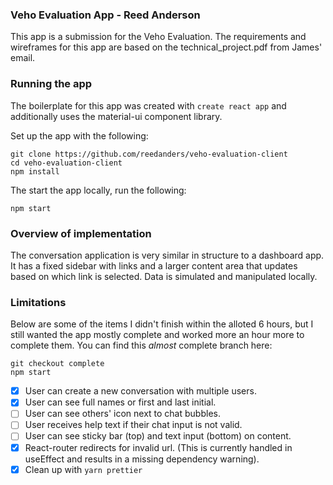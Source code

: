 ### Veho Evaluation App - Reed Anderson

This app is a submission for the Veho Evaluation. The requirements and wireframes for this app are based on the technical_project.pdf from James' email.

### Running the app

The boilerplate for this app was created with `create react app` and additionally uses the material-ui component library.

Set up the app with the following:

```
git clone https://github.com/reedanders/veho-evaluation-client
cd veho-evaluation-client
npm install
```

The start the app locally, run the following:

```
npm start
```

### Overview of implementation

The conversation application is very similar in structure to a dashboard app. It has a fixed sidebar with links and a larger content area that updates based on which link is selected. Data is simulated and manipulated locally.

### Limitations

Below are some of the items I didn't finish within the alloted 6 hours, but I still wanted the app mostly complete and worked more an hour more to complete them. You can find this _almost_ complete branch here:

```
git checkout complete
npm start
```

- [x] User can create a new conversation with multiple users.
- [x] User can see full names or first and last initial.
- [ ] User can see others' icon next to chat bubbles.
- [ ] User receives help text if their chat input is not valid.
- [ ] User can see sticky bar (top) and text input (bottom) on content.
- [x] React-router redirects for invalid url. (This is currently handled in useEffect and results in a missing dependency warning).
- [x] Clean up with `yarn prettier`
